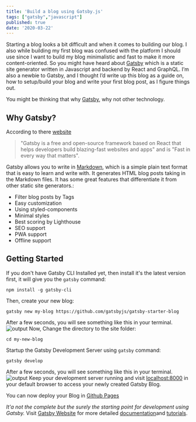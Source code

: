 ```yaml
---
title: 'Build a blog using Gatsby.js'
tags: ["gatsby","javascript"]
published: true
date: '2020-03-22'
---
```


Starting a blog looks a bit difficult and when it comes to building our blog. I also while building my first blog was confused with the platform I should use since I want to build my blog minimalistic and fast to make it more content-oriented.
So you might have heard about [Gatsby](https://www.gatsbyjs.org/) which is a static site generator written in Javascript and backend by React and GraphQL.
I’m also a newbie to Gatsby, and I thought I’d write up this blog as a guide on, how to setup/build your blog and write your first blog post, as I figure things out.

You might be thinking that why [Gatsby](https://www.gatsbyjs.org/), why not other technology.  

## Why Gatsby?
According to there [website](https://www.gatsbyjs.org/) 
>"Gatsby is a free and open-source framework based on React that helps developers build blazing-fast websites and apps" and is "Fast in every way that matters".

Gatsby allows you to write in [Markdown](https://www.markdownguide.org/), which is a simple plain text format that is easy to learn and write with. It generates HTML blog posts taking in the Markdown files.
It has some great features that differentiate it from other static site generators.:
- Filter blog posts by Tags
- Easy customization
- Using styled-components
- Minimal styles
- Best scoring by Lighthouse
- SEO support
- PWA support
- Offline support


## Getting Started

If you don't have Gatsby CLI Installed yet, then install it's the latest version first, it will give you the `gatsby` command:
 ```
 npm install -g gatsby-cli 
 ```
Then, create your new blog:
```
gatsby new my-blog https://github.com/gatsbyjs/gatsby-starter-blog
```
After a few seconds, you will see something like this in your terminal.
![output](../../../src/images/output-1.png "")
Now, Change the directory to the site folder:
```
cd my-new-blog
```
Startup the Gatsby Development Server using `gatsby` command:
```
gatsby develop
```
After a few seconds, you will see something like this in your terminal.
![output](../../../src/images/output-2.png "")
Keep your development server running and visit [localhost:8000](https://localhost:8000) in your default browser to access your newly created Gatsby Blog.

You can now deploy your Blog in [Github Pages](https://pages.github.com/)

*It'a not the complete but the surely the starting point for development using Gatsby.*
Visit [Gatsby Website](https://www.gatsbyjs.org/) for more detailed [documentation](https://www.gatsbyjs.org/docs/)and [tutorials](https://www.gatsbyjs.org/tutorial/).